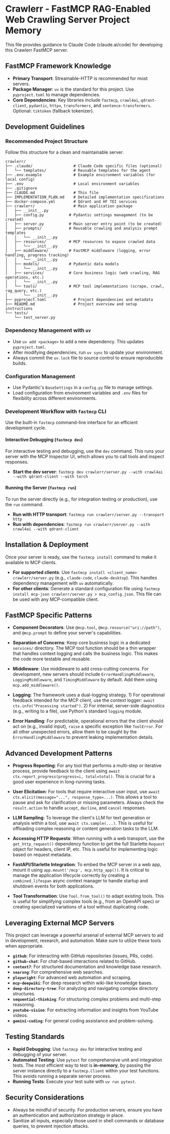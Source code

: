 # Crawlerr - FastMCP RAG-Enabled Web Crawling Server Project Memory

This file provides guidance to Claude Code (claude.ai/code) for developing this Crawlerr FastMCP server.

## FastMCP Framework Knowledge
- **Primary Transport**: Streamable-HTTP is recommended for most servers.
- **Package Manager**: `uv` is the standard for this project. Use `pyproject.toml` to manage dependencies.
- **Core Dependencies**: Key libraries include `fastmcp`, `crawl4ai`, `qdrant-client`, `pydantic`, `httpx`, `transformers`, and `sentence-transformers`. Optional: `tiktoken` (fallback tokenizer).

## Development Guidelines

### Recommended Project Structure
Follow this structure for a clean and maintainable server.
```
crawlerr/
├── .claude/                  # Claude Code specific files (optional)
│   └── templates/            # Reusable templates for the agent
├── .env.example              # Example environment variables (for local config)
├── .env                      # Local environment variables
├── .gitignore
├── CLAUDE.md                 # This file
├── IMPLEMENTATION_PLAN.md    # Detailed implementation specifications
├── docker-compose.yml        # Qdrant and HF TEI services
├── crawlerr/                 # Main application package
│   ├── __init__.py
│   ├── config.py           # Pydantic settings management (to be created)
│   ├── server.py           # Main server entry point (to be created)
│   ├── prompts/            # Reusable crawling and analysis prompt templates
│   │   └── __init__.py
│   ├── resources/          # MCP resources to expose crawled data
│   │   └── __init__.py
│   ├── middleware/         # FastMCP middleware (logging, error handling, progress tracking)
│   │   └── __init__.py
│   ├── models/             # Pydantic data models
│   │   └── __init__.py
│   ├── services/           # Core business logic (web crawling, RAG operations, etc.)
│   │   └── __init__.py
│   └── tools/              # MCP tool implementations (scrape, crawl, rag_query, etc.)
│       └── __init__.py
├── pyproject.toml            # Project dependencies and metadata
├── README.md                 # Project overview and setup instructions
└── tests/
    └── test_server.py
```

### Dependency Management with `uv`
- Use `uv add <package>` to add a new dependency. This updates `pyproject.toml`.
- After modifying dependencies, run `uv sync` to update your environment.
- Always commit the `uv.lock` file to source control to ensure reproducible builds.

### Configuration Management
- Use Pydantic's `BaseSettings` in a `config.py` file to manage settings.
- Load configuration from environment variables and `.env` files for flexibility across different environments.

### Development Workflow with `fastmcp` CLI
Use the built-in `fastmcp` command-line interface for an efficient development cycle.

#### Interactive Debugging (`fastmcp dev`)
For interactive testing and debugging, use the `dev` command. This runs your server with the MCP Inspector UI, which allows you to call tools and inspect responses.

- **Start the dev server**: `fastmcp dev crawlerr/server.py --with crawl4ai --with qdrant-client --with torch`

#### Running the Server (`fastmcp run`)
To run the server directly (e.g., for integration testing or production), use the `run` command.

- **Run with HTTP transport**: `fastmcp run crawlerr/server.py --transport http`
- **Run with dependencies**: `fastmcp run crawlerr/server.py --with crawl4ai --with qdrant-client`

## Installation & Deployment
Once your server is ready, use the `fastmcp install` command to make it available to MCP clients.

- **For supported clients**: Use `fastmcp install <client_name> crawlerr/server.py` (e.g., `claude-code`, `claude-desktop`). This handles dependency management with `uv` automatically.
- **For other clients**: Generate a standard configuration file using `fastmcp install mcp-json crawlerr/server.py > mcp_config.json`. This file can be used with any MCP-compatible client.

## FastMCP Specific Patterns

- **Component Decorators**: Use `@mcp.tool`, `@mcp.resource("uri://path")`, and `@mcp.prompt` to define your server's capabilities.

- **Separation of Concerns**: Keep core business logic in a dedicated `services/` directory. The MCP tool function should be a thin wrapper that handles context logging and calls the business logic. This makes the code more testable and reusable.

- **Middleware**: Use middleware to add cross-cutting concerns. For development, new servers should include `ErrorHandlingMiddleware`, `LoggingMiddleware`, and `TimingMiddleware` by default. Add them using `mcp.add_middleware()`.

- **Logging**: The framework uses a dual-logging strategy. 1) For operational feedback intended for the MCP client, use the context logger: `await ctx.info("Processing started")`. 2) For internal, server-side diagnostics (e.g., writing to a file), use Python's standard `logging` module.

- **Error Handling**: For predictable, operational errors that the client should act on (e.g., invalid input), `raise` a specific exception like `ToolError`. For all other unexpected errors, allow them to be caught by the `ErrorHandlingMiddleware` to prevent leaking implementation details.

## Advanced Development Patterns

- **Progress Reporting**: For any tool that performs a multi-step or iterative process, provide feedback to the client using `await ctx.report_progress(progress=i, total=total)`. This is crucial for a good user experience in long-running tasks.

- **User Elicitation**: For tools that require interactive user input, use `await ctx.elicit(message="...", response_type=...)`. This allows a tool to pause and ask for clarification or missing parameters. Always check the `result.action` to handle `accept`, `decline`, and `cancel` responses.

- **LLM Sampling**: To leverage the client's LLM for text generation or analysis within a tool, use `await ctx.sample(...)`. This is useful for offloading complex reasoning or content generation tasks to the LLM.

- **Accessing HTTP Requests**: When running with a web transport, use the `get_http_request()` dependency function to get the full Starlette `Request` object for headers, client IP, etc. This is useful for implementing logic based on request metadata.

- **FastAPI/Starlette Integration**: To embed the MCP server in a web app, mount it using `app.mount('/mcp', mcp.http_app())`. It is critical to manage the application lifecycle correctly by creating a `combined_lifespan` async context manager to handle startup and shutdown events for both applications.

- **Tool Transformation**: Use `Tool.from_tool()` to adapt existing tools. This is useful for simplifying complex tools (e.g., from an OpenAPI spec) or creating specialized variations of a tool without duplicating code.

## Leveraging External MCP Servers
This project can leverage a powerful arsenal of external MCP servers to aid in development, research, and automation. Make sure to utilize these tools when appropriate.

- **`github`**: For interacting with GitHub repositories (issues, PRs, code).
- **`github-chat`**: For chat-based interactions related to GitHub.
- **`context7`**: For structured documentation and knowledge base research.
- **`searxng`**: For comprehensive web searches.
- **`playwright`**: For advanced web automation and scraping.
- **`mcp-deepwiki`**: For deep research within wiki-like knowledge bases.
- **`deep-directory-tree`**: For analyzing and navigating complex directory structures.
- **`sequential-thinking`**: For structuring complex problems and multi-step reasoning.
- **`youtube-vision`**: For extracting information and insights from YouTube videos.
- **`gemini-coding`**: For general coding assistance and problem-solving.

## Testing Standards
- **Rapid Debugging**: Use `fastmcp dev` for interactive testing and debugging of your server.
- **Automated Testing**: Use `pytest` for comprehensive unit and integration tests. The most efficient way to test is **in-memory**, by passing the server instance directly to a `fastmcp.Client` within your test functions. This avoids running a separate server process.
- **Running Tests**: Execute your test suite with `uv run pytest`.

## Security Considerations
- Always be mindful of security. For production servers, ensure you have an authentication and authorization strategy in place.
- Sanitize all inputs, especially those used in shell commands or database queries, to prevent injection attacks.
